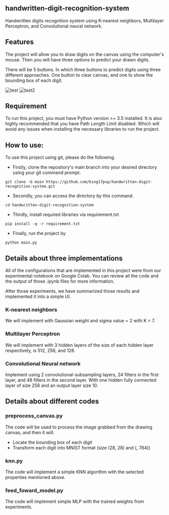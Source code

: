 ## handwritten-digit-recognition-system
Handwritten digits recognition system using K-nearest neighbors, Multilayer Perceptron, and Convolutional neural network.

## Features
The project will allow you to draw digits on the canvas using the computer's mouse. Then you will have three options to predict your drawn digits.

There will be 5 buttons. In which three buttons to predict digits using three different approaches. One button to clear canvas, and one to show the bounding box of each digit.

![test](https://github.com/king17pvp/handwritten-digit-recognition-system/blob/main/ExamplePrediction.png, "test1") ![test2](https://github.com/king17pvp/handwritten-digit-recognition-system/blob/main/ExamplePrediction2.png, "test2")

## Requirement
To run this project, you must have Python version >= 3.5 installed. It is also highly recommended that you have Path Length Limit disabled. Which will avoid any issues when installing the necessary libraries to run the project.

## How to use: 
To use this project using git, please do the following.
* Firstly, clone the repository's main branch into your desired directory using your git command prompt.

```git clone -b main https://github.com/king17pvp/handwritten-digit-recognition-system.git```
* Secondly, you can access the directory by this command.

```cd handwritten-digit-recognition-system```

* Thirdly, install required libraries via requirement.txt

```pip install -q -r requirement.txt```
* Finally, run the project by 

```python main.py```

## Details about three implementations
All of the configurations that are implemented in this project were from our experimental notebook on Google Colab. You can review all the code and the output of those .ipynb files for more information.

After those experiments, we have summarized those results and implemented it into a simple UI.

### K-nearest neighbors
We will implement with Gaussian weight and sigma value = 2 with K = 7.

### Multilayer Perceptron
We will implement with 3 hidden layers of the size of each hidden layer respectively, is 512, 256, and 128.

### Convolutional Neural network

Implement using 2 convolutional-subsampling layers, 24 filters in the first layer, and 48 filters in the second layer. With one hidden fully connected layer of size 256 and an output layer size 10.

## Details about different codes
### preprocess_canvas.py

The code will be used to process the image grabbed from the drawing canvas, and then it will:
* Locate the bounding box of each digit
* Transform each digit into MNIST format (size (28, 28) and (, 784))
### knn.py
The code will implement a simple KNN algorithm with the selected properties mentioned above.

### feed_foward_model.py
The code will implement simple MLP with the trained weights from experiments.

